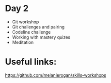 # Day 2

- Git workshop
- Git challenges and pairing
- Codeline challenge
- Working with mastery quizes
- Meditation


# Useful links:

https://github.com/melanierogan/skills-workshops